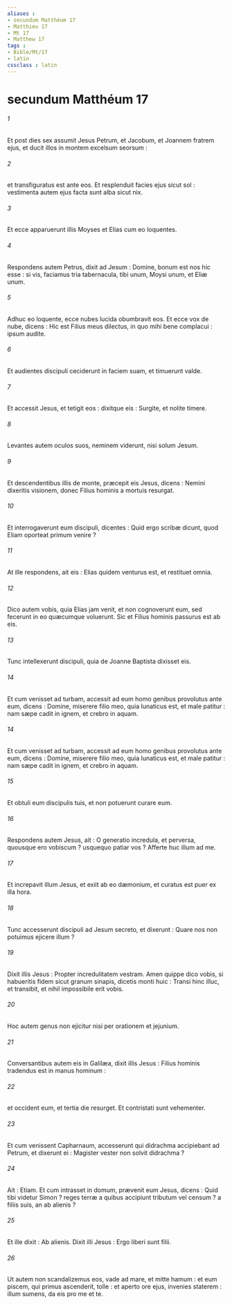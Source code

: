 ```yaml
---
aliases : 
- secundum Matthéum 17
- Matthieu 17
- Mt 17
- Matthew 17
tags : 
- Bible/Mt/17
- latin
cssclass : latin
---
```


# secundum Matthéum 17

###### 1
Et post dies sex assumit Jesus Petrum, et Jacobum, et Joannem fratrem ejus, et ducit illos in montem excelsum seorsum :
###### 2
et transfiguratus est ante eos. Et resplenduit facies ejus sicut sol : vestimenta autem ejus facta sunt alba sicut nix.
###### 3
Et ecce apparuerunt illis Moyses et Elias cum eo loquentes.
###### 4
Respondens autem Petrus, dixit ad Jesum : Domine, bonum est nos hic esse : si vis, faciamus tria tabernacula, tibi unum, Moysi unum, et Eliæ unum.
###### 5
Adhuc eo loquente, ecce nubes lucida obumbravit eos. Et ecce vox de nube, dicens : Hic est Filius meus dilectus, in quo mihi bene complacui : ipsum audite.
###### 6
Et audientes discipuli ceciderunt in faciem suam, et timuerunt valde.
###### 7
Et accessit Jesus, et tetigit eos : dixitque eis : Surgite, et nolite timere.
###### 8
Levantes autem oculos suos, neminem viderunt, nisi solum Jesum.
###### 9
Et descendentibus illis de monte, præcepit eis Jesus, dicens : Nemini dixeritis visionem, donec Filius hominis a mortuis resurgat.
###### 10
Et interrogaverunt eum discipuli, dicentes : Quid ergo scribæ dicunt, quod Eliam oporteat primum venire ?
###### 11
At ille respondens, ait eis : Elias quidem venturus est, et restituet omnia.
###### 12
Dico autem vobis, quia Elias jam venit, et non cognoverunt eum, sed fecerunt in eo quæcumque voluerunt. Sic et Filius hominis passurus est ab eis.
###### 13
Tunc intellexerunt discipuli, quia de Joanne Baptista dixisset eis.
###### 14
Et cum venisset ad turbam, accessit ad eum homo genibus provolutus ante eum, dicens : Domine, miserere filio meo, quia lunaticus est, et male patitur : nam sæpe cadit in ignem, et crebro in aquam.
###### 14
Et cum venisset ad turbam, accessit ad eum homo genibus provolutus ante eum, dicens : Domine, miserere filio meo, quia lunaticus est, et male patitur : nam sæpe cadit in ignem, et crebro in aquam.
###### 15
Et obtuli eum discipulis tuis, et non potuerunt curare eum.
###### 16
Respondens autem Jesus, ait : O generatio incredula, et perversa, quousque ero vobiscum ? usquequo patiar vos ? Afferte huc illum ad me.
###### 17
Et increpavit illum Jesus, et exiit ab eo dæmonium, et curatus est puer ex illa hora.
###### 18
Tunc accesserunt discipuli ad Jesum secreto, et dixerunt : Quare nos non potuimus ejicere illum ?
###### 19
Dixit illis Jesus : Propter incredulitatem vestram. Amen quippe dico vobis, si habueritis fidem sicut granum sinapis, dicetis monti huic : Transi hinc illuc, et transibit, et nihil impossibile erit vobis.
###### 20
Hoc autem genus non ejicitur nisi per orationem et jejunium.
###### 21
Conversantibus autem eis in Galilæa, dixit illis Jesus : Filius hominis tradendus est in manus hominum :
###### 22
et occident eum, et tertia die resurget. Et contristati sunt vehementer.
###### 23
Et cum venissent Capharnaum, accesserunt qui didrachma accipiebant ad Petrum, et dixerunt ei : Magister vester non solvit didrachma ?
###### 24
Ait : Etiam. Et cum intrasset in domum, prævenit eum Jesus, dicens : Quid tibi videtur Simon ? reges terræ a quibus accipiunt tributum vel censum ? a filiis suis, an ab alienis ?
###### 25
Et ille dixit : Ab alienis. Dixit illi Jesus : Ergo liberi sunt filii.
###### 26
Ut autem non scandalizemus eos, vade ad mare, et mitte hamum : et eum piscem, qui primus ascenderit, tolle : et aperto ore ejus, invenies staterem : illum sumens, da eis pro me et te.

